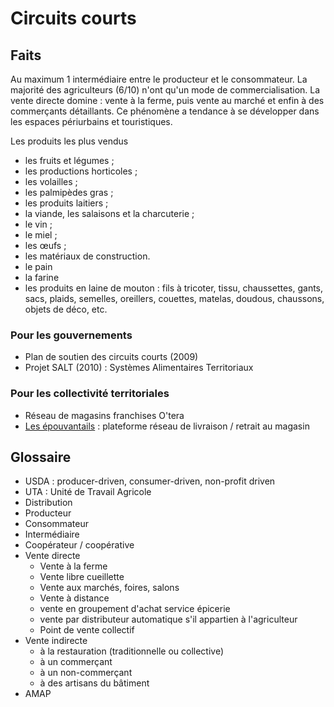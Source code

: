 Circuits courts
===============

Faits
-----------

Au maximum 1 intermédiaire entre le producteur et le consommateur.
La   majorité des agriculteurs (6/10) n'ont qu'un mode de commercialisation.
La vente directe domine : vente à la ferme, puis vente au marché et enfin à des commerçants détaillants.
Ce phénomène a tendance à se développer dans les espaces périurbains et touristiques.

Les produits les plus vendus
- les fruits et légumes ;
- les productions horticoles ;
- les volailles ;
- les palmipèdes gras ;
- les produits laitiers ;
- la viande, les salaisons et la charcuterie ;
- le vin ;
- le miel ;
- les œufs ;
- les matériaux de construction.
- le pain
- la farine
- les produits en laine de mouton : fils à tricoter, tissu, chaussettes, gants, sacs, plaids, semelles, oreillers, couettes, matelas, doudous, chaussons, objets de déco, etc.

### Pour les gouvernements

- Plan de soutien des circuits courts (2009)
- Projet SALT (2010) : Systèmes Alimentaires Territoriaux

### Pour les collectivité territoriales

- Réseau de magasins franchises O'tera
- [Les épouvantails](https://epouvantails.fr/) : plateforme réseau de livraison / retrait au magasin

Glossaire
---------
- USDA : producer-driven, consumer-driven, non-profit driven
- UTA : Unité de Travail Agricole
- Distribution
- Producteur
- Consommateur
- Intermédiaire
- Coopérateur / coopérative
- Vente directe
  * Vente à la ferme
  * Vente libre cueillette
  * Vente aux marchés, foires, salons
  * Vente à distance
  * vente en groupement d'achat service épicerie
  * vente par distributeur automatique s'il appartien à l'agriculteur
  * Point de vente collectif
- Vente indirecte
  * à la restauration (traditionnelle ou collective)
  * à un commerçant
  * à un non-commerçant
  * à des artisans du bâtiment
- AMAP

